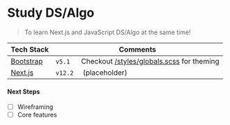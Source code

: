 # Study DS/Algo

> To learn Next.js and JavaScript DS/Algo at the same time!

| Tech Stack                            | Comments                                                                                          |
| ------------------------------------- | ------------------------------------------------------------------------------------------------- |
| [Bootstrap](https://getbootstrap.com) | `v5.1` &nbsp;&nbsp;&nbsp;&nbsp; Checkout [/styles/globals.scss](/styles/globals.scss) for theming |
| [Next.js](https://nextjs.org)         | `v12.2` &nbsp;&nbsp;&nbsp; (placeholder)                                                          |

#### Next Steps

- [ ] Wireframing
- [ ] Core features
